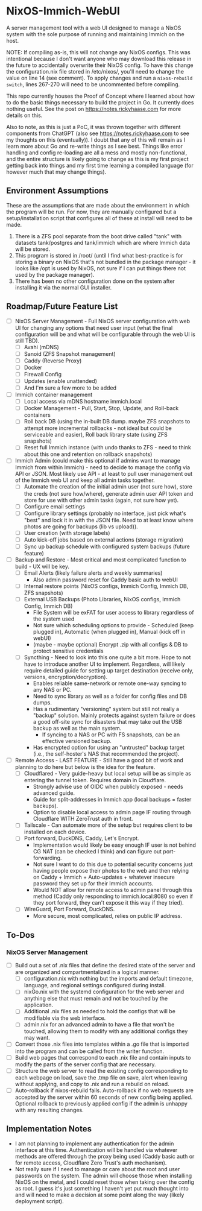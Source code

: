 # NixOS-Immich-WebUI
A server management tool with a web UI designed to manage a NixOS system with the sole purpose of running and maintaining Immich on the host.

NOTE: If compiling as-is, this will not change any NixOS configs. This was intentional because I don't want anyone who may download this release in the future to accidentally overwrite their NixOS config.
To have this change the configuration.nix file stored in /etc/nixos/, you'll need to change the value on line 14 (see comment).
To apply changes and run a `nixos-rebuild switch`, lines 267-270 will need to be uncommented before compiling.

This repo currently houses the Proof of Concept where I learned about how to do the basic things necessary to build the project in Go. It currently does nothing useful. See the post on https://notes.rickyhaase.com for more details on this.

Also to note, as this is just a PoC, it was thrown together with different components from ChatGPT (also see https://notes.rickyhaase.com to see my thoughts on this (eventually)). I doubt that any of this will remain as I learn more about Go and re-write things as I see best.
Things like error handling and config re-loading are all a mess and mostly non-functional, and the entire structure is likely going to change as this is my first project getting back into things and my first time learning a compiled language (for however much that may change things).

## Environment Assumptions
These are the assumptions that are made about the environment in which the program will be run. For now, they are manually configured but a setup/installation script that configures all of these at install will need to be made.

1. There is a ZFS pool separate from the boot drive called "tank" with datasets tank/postgres and tank/immich which are where Immich data will be stored.
2. This program is stored in /root/ (until I find what best-practice is for storing a binary on NixOS that's not bundled in the package manager - it looks like /opt is used by NixOS, not sure if I can put things there not used by the package manager).
3. There has been no other configuration done on the system after installing it via the normal GUI installer.

## Roadmap/Future Feature List
- [ ] NixOS Server Management - Full NixOS server configuration with web UI for changing any options that need user input (what the final configuration will be and what will be configurable through the web UI is still TBD).
  - [ ] Avahi (mDNS)
  - [ ] Sanoid (ZFS Snapshot management)
  - [ ] Caddy (Reverse Proxy)
  - [ ] Docker
  - [ ] Firewall Config
  - [ ] Updates (enable unattended)
  - [ ] And I'm sure a few more to be added
- [ ] Immich container management
  - [ ] Local access via mDNS hostname immich.local
  - [ ] Docker Management - Pull, Start, Stop, Update, and Roll-back containers
  - [ ] Roll back DB (using the in-built DB dump. maybe ZFS snapshots to attempt more incremental rollbacks - not ideal but could be serviceable and easier), Roll back library state (using ZFS snapshots)
  - [ ] Reset full Immich instance (with undo thanks to ZFS - need to think about this one and retention on rollback snapshots)
- [ ] Immich Admin (could make this optional if admins want to manage Immich from within Immich) - need to decide to manage the config via API or JSON. Most likely use API - at least to pull user management out of the Immich web UI and keep all admin tasks together.
  - [ ] Automate the creation of the initial admin user (not sure how), store the creds (not sure how/where), generate admin user API token and store for use with other admin tasks (again, not sure how yet).
  - [ ] Configure email settings
  - [ ] Configure library settings (probably no interface, just pick what's "best" and lock it in with the JSON file. Need to at least know where photos are going for backups (lib vs upload)).
  - [ ] User creation (with storage labels)
  - [ ] Auto kick-off jobs based on external actions (storage migration)
  - [ ] Sync up backup schedule with configured system backups (future feature)
- [ ] Backup and Restore - Most critical and most complicated function to build - UX will be key.
  - [ ] Email Alerts (likely failure alerts and weekly summaries)
    - Also admin password reset for Caddy basic auth to webUI
  - [ ] Internal restore points (NixOS configs, Immich Config, Immich DB, ZFS snapshots)
  - [ ] External USB Backups (Photo Libraries, NixOS configs, Immich Config, Immich DB)
    - File System will be exFAT for user access to library regardless of the system used
    - Not sure which scheduling options to provide - Scheduled (keep plugged in), Automatic (when plugged in), Manual (kick off in webUI)
    - (maybe - maybe optional) Encrypt .zip with all configs & DB to protect sensitive credentials
  - [ ] Syncthing - Need to look into this one quite a bit more. Hope to not have to introduce another UI to implement. Regardless, will likely require detailed guide for setting up target destination (receive only, versions, encryption/decryption).
    - Enables reliable same-network or remote one-way syncing to any NAS or PC.
    - Need to sync library as well as a folder for config files and DB dumps.
    - Has a rudimentary "versioning" system but still not really a "backup" solution. Mainly protects against system failure or does a good off-site sync for disasters that may take out the USB backup as well as the main system.
      - If syncing to a NAS or PC with FS snapshots, can be an effective versioned backup.
    - Has encrypted option for using an "untrusted" backup target (i.e., the self-hoster's NAS that recommended the project).
- [ ] Remote Access - LAST FEATURE - Still have a good bit of work and planning to do here but below is the idea for the feature.
  - [ ] Cloudflared - Very guide-heavy but local setup will be as simple as entering the tunnel token. Requires domain in Cloudflare.
    - Strongly advise use of OIDC when publicly exposed - needs advanced guide.
    - Guide for split-addresses in Immich app (local backups = faster backups).
    - Option to disable local access to admin page IF routing through Cloudflare WITH ZeroTrust auth in front.
  - [ ] Tailscale - Can automate more of the setup but requires client to be installed on each device.
  - [ ] Port forward, DuckDNS, Caddy, Let's Encrypt.
    - Implementation would likely be easy enough IF user is not behind CG NAT (can be checked I think) and can figure out port-forwarding.
    - Not sure I want to do this due to potential security concerns just having people expose their photos to the web and then relying on Caddy + Immich + Auto-updates + whatever insecure password they set up for their Immich accounts.
    - Would NOT allow for remote access to admin panel through this method (Caddy only responding to immich.local:8080 so even if they port forward, they can't expose it this way if they tried).
  - [ ] WireGuard, Port Forward, DuckDNS.
    - More secure, most complicated, relies on public IP address.


## To-Dos
### NixOS Server Management
- [ ] Build out a set of .nix files that define the desired state of the server and are organized and compartmentalized in a logical manner.
  - [ ] configuration.nix with nothing but the imports and default timezone, language, and regional settings configured during install.
  - [ ] nixGo.nix with the systemd configuration for the web server and anything else that must remain and not be touched by the application.
  - [ ] Additional .nix files as needed to hold the configs that will be modifiable via the web interface.
  - [ ] admin.nix for an advanced admin to have a file that won't be touched, allowing them to modify with any additional configs they may want.
- [ ] Convert those .nix files into templates within a .go file that is imported into the program and can be called from the writer function.
- [ ] Build web pages that correspond to each .nix file and contain inputs to modify the parts of the server config that are necessary.
- [ ] Structure the web server to read the existing config corresponding to each webpage on load, save the .tmp file on save, alert when leaving without applying, and copy to .nix and run a rebuild on reload.
- [ ] Auto-rollback if nixos-rebuild fails. Auto-rollback if no web requests are accepted by the server within 60 seconds of new config being applied. Optional rollback to previously applied config if the admin is unhappy with any resulting changes.

## Implementation Notes
- I am not planning to implement any authentication for the admin interface at this time. Authentication will be handled via whatever methods are offered through the proxy being used (Caddy basic auth or for remote access, Cloudflare Zero Trust's auth mechanism).
- Not really sure if I need to manage or care about the root and user passwords on the system. The admin will choose those when installing NixOS on the metal, and I could reset those when taking over the config as root. I guess it's just something I haven't yet put much thought into and will need to make a decision at some point along the way (likely deployment script).
